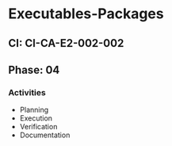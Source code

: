 # Executables-Packages

## CI: CI-CA-E2-002-002
## Phase: 04

### Activities
- Planning
- Execution
- Verification
- Documentation
